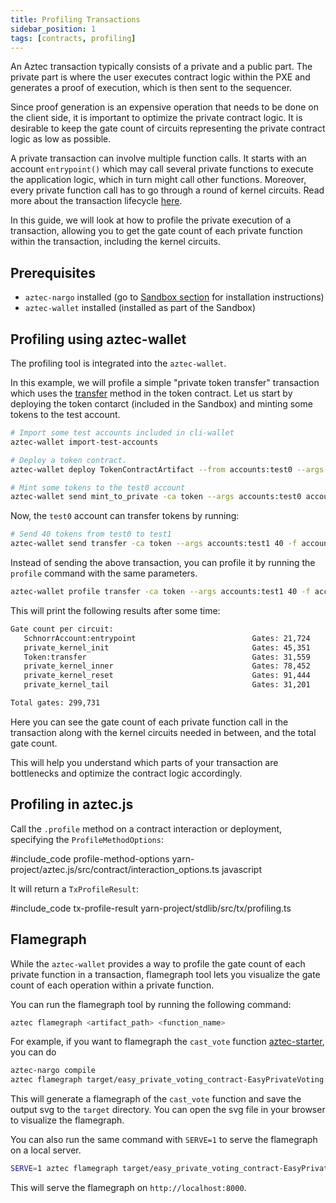 ```yaml
---
title: Profiling Transactions
sidebar_position: 1
tags: [contracts, profiling]
---
```


An Aztec transaction typically consists of a private and a public part. The private part is where the user executes contract logic within the PXE and generates a proof of execution, which is then sent to the sequencer.

Since proof generation is an expensive operation that needs to be done on the client side, it is important to optimize the private contract logic. It is desirable to keep the gate count of circuits representing the private contract logic as low as possible.

A private transaction can involve multiple function calls. It starts with an account `entrypoint()` which may call several private functions to execute the application logic, which in turn might call other functions. Moreover, every private function call has to go through a round of kernel circuits. Read more about the transaction lifecycle [here](../../../aztec/concepts/transactions.md).

In this guide, we will look at how to profile the private execution of a transaction, allowing you to get the gate count of each private function within the transaction, including the kernel circuits.

## Prerequisites

- `aztec-nargo` installed (go to [Sandbox section](../../reference/environment_reference/sandbox-reference.md) for installation instructions)
- `aztec-wallet` installed (installed as part of the Sandbox)

## Profiling using aztec-wallet

The profiling tool is integrated into the `aztec-wallet`.

In this example, we will profile a simple "private token transfer" transaction which uses the [transfer](https://github.com/AztecProtocol/aztec-packages/blob/master/noir-projects/noir-contracts/contracts/app/token_contract/src/main.nr#L263) method in the token contract.
Let us start by deploying the token contarct (included in the Sandbox) and minting some tokens to the test account.

```bash
# Import some test accounts included in cli-wallet
aztec-wallet import-test-accounts

# Deploy a token contract.
aztec-wallet deploy TokenContractArtifact --from accounts:test0 --args accounts:test0 TestToken TST 18 -a token

# Mint some tokens to the test0 account
aztec-wallet send mint_to_private -ca token --args accounts:test0 accounts:test0 100 -f test0
```

Now, the `test0` account can transfer tokens by running:

```bash
# Send 40 tokens from test0 to test1
aztec-wallet send transfer -ca token --args accounts:test1 40 -f accounts:test0
```

Instead of sending the above transaction, you can profile it by running the `profile` command with the same parameters.


```bash
aztec-wallet profile transfer -ca token --args accounts:test1 40 -f accounts:test0
```

This will print the following results after some time:

```bash
Gate count per circuit:
   SchnorrAccount:entrypoint                          Gates: 21,724     Acc: 21,724
   private_kernel_init                                Gates: 45,351     Acc: 67,075
   Token:transfer                                     Gates: 31,559     Acc: 98,634
   private_kernel_inner                               Gates: 78,452     Acc: 177,086
   private_kernel_reset                               Gates: 91,444     Acc: 268,530
   private_kernel_tail                                Gates: 31,201     Acc: 299,731

Total gates: 299,731
```

Here you can see the gate count of each private function call in the transaction along with the kernel circuits needed in between, and the total gate count.

This will help you understand which parts of your transaction are bottlenecks and optimize the contract logic accordingly.

## Profiling in aztec.js

Call the `.profile` method on a contract interaction or deployment, specifying the `ProfileMethodOptions`:

#include_code profile-method-options yarn-project/aztec.js/src/contract/interaction_options.ts javascript

It will return a `TxProfileResult`:

#include_code tx-profile-result yarn-project/stdlib/src/tx/profiling.ts

## Flamegraph

While the `aztec-wallet` provides a way to profile the gate count of each private function in a transaction, flamegraph tool lets you visualize the gate count of each operation within a private function.

You can run the flamegraph tool by running the following command:

```bash
aztec flamegraph <artifact_path> <function_name>
```

For example, if you want to flamegraph the `cast_vote` function [aztec-starter](https://github.com/AztecProtocol/aztec-starter/blob/main/src/main.nr), you can do

```bash
aztec-nargo compile
aztec flamegraph target/easy_private_voting_contract-EasyPrivateVoting.json cast_vote
```

This will generate a flamegraph of the `cast_vote` function and save the output svg to the `target` directory. You can open the svg file in your browser to visualize the flamegraph.

You can also run the same command with `SERVE=1` to serve the flamegraph on a local server.

```bash
SERVE=1 aztec flamegraph target/easy_private_voting_contract-EasyPrivateVoting.json cast_vote
```
This will serve the flamegraph on `http://localhost:8000`.
